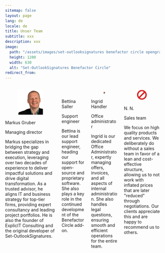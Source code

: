 ```yaml
---
sitemap: false
layout: page
lang: de
locale: de
title: Unser Team
subtitle: xxx
description: xxx
image:
  path: "/assets/images/set-outlooksignatures benefactor circle opengraph1200x630.png"
  height: 1200
  width: 630
  alt: "Set-OutlookSignatures Benefactor Circle"
redirect_from:
---
```



<div class="columns is-multiline">
    <div class="column is-one-third-desktop is-half-tablet is-full-mobile">
        <div class="card">
            <div class="card-image">
                <figure class="image is-1by1">
                <img
                    src="/assets/images/team/markusgruber.jpg"
                    alt="Markus Gruber"
                />
                </figure>
            </div>
            <div class="card-content">
                <div class="media">
                <div class="media-content">
                    <p class="title is-4">Markus Gruber</p>
                    <p class="subtitle is-6">Managing director</p>
                </div>
                </div>
                <div class="content">
                    <p>Markus specializes in bridging the gap between strategy and execution, leveraging over two decades of experience to deliver impactful solutions and drive digital transformation. As a trusted advisor, he aligns IT and business strategy for top-tier firms, providing expert consultancy and leading project portfolios. He is also the founder of ExplicIT Consulting and the original developer of Set-OutlookSignatures.</p>
                </div>
            </div>
        </div>
    </div>
    <div class="column is-one-third-desktop is-half-tablet is-full-mobile">
        <div class="card is-one-third-desktop is-half-tablet is-full-mobile">
            <div class="card-image">
                <figure class="image is-1by1">
                <img
                    src="/assets/images/team/bettinasaller.jpg"
                    alt="Bettina Saller"
                />
                </figure>
            </div>
            <div class="card-content">
                <div class="media">
                <div class="media-content">
                    <p class="title is-4">Bettina Saller</p>
                    <p class="subtitle is-6">Support engineer</p>
                </div>
                </div>
                <div class="content">
                    <p>Bettina is our lead support engineer, heading our support for open-source and proprietary software. She also plays a key role in the continued development of the Benefactor Circle add-on.</p>
                </div>
            </div>
        </div>
    </div>
    <div class="column is-one-third-desktop is-half-tablet is-full-mobile">
        <div class="card is-one-third-desktop is-half-tablet is-full-mobile">
            <div class="card-image">
                <figure class="image is-1by1">
                <img
                    src="/assets/images/team/ingridhandler.jpg"
                    alt="Ingrid Handler"
                />
                </figure>
            </div>
            <div class="card-content">
                <div class="media">
                <div class="media-content">
                    <p class="title is-4">Ingrid Handler</p>
                    <p class="subtitle is-6">Office administrator</p>
                </div>
                </div>
                <div class="content">
                    <p>Ingrid is our dedicated Office Administrator, expertly managing offers, invoices, and all aspects of internal administration. She also handles legal questions, ensuring smooth and efficient operations for the entire team.</p>
                </div>
            </div>
        </div>
    </div>
    <div class="column is-one-third-desktop is-half-tablet is-full-mobile">
        <div class="card is-one-third-desktop is-half-tablet is-full-mobile">
            <div class="card-image">
                <figure class="image is-1by1">
                <img
                    src="/assets/images/team/prohibit.jpg"
                    alt="N. N."
                />
                </figure>
            </div>
            <div class="card-content">
                <div class="media">
                <div class="media-content">
                    <p class="title is-4">N. N.</p>
                    <p class="subtitle is-6">Sales team</p>
                </div>
                </div>
                <div class="content">
                    <p>We focus on high quality products and services. We deliberately do without a sales team in favor of a lean and cost-effective structure, allowing us to not work with inflated prices that are later "reduced" through negotiations. Our clients appreciate this and are happy to recommend us to others.</p>
                </div>
            </div>
        </div>
    </div>
</columns>
